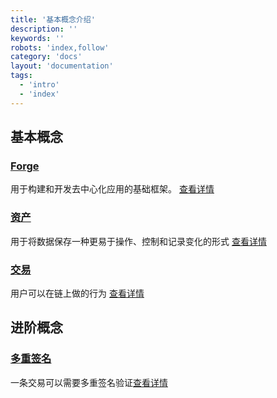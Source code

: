 ```yaml
---
title: '基本概念介绍'
description: ''
keywords: ''
robots: 'index,follow'
category: 'docs'
layout: 'documentation'
tags:
  - 'intro'
  - 'index'
---
```


## 基本概念

### [Forge](inside_forge)

用于构建和开发去中心化应用的基础框架。 [查看详情](inside_forge)

### [资产](assets)

用于将数据保存一种更易于操作、控制和记录变化的形式 [查看详情](assets)

### [交易](transaction)

用户可以在链上做的行为 [查看详情](transaction)

## 进阶概念

### [多重签名](multisig)

一条交易可以需要多重签名验证[查看详情](multisig)
